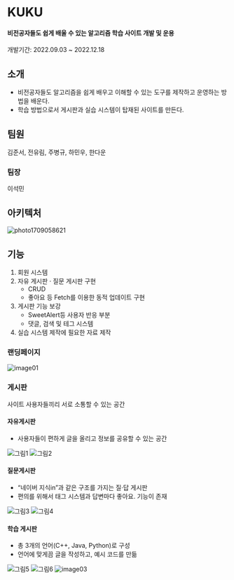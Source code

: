 # KUKU
#### 비전공자들도 쉽게 배울 수 있는 알고리즘 학습 사이트 개발 및 운용
개발기간: 2022.09.03 ~ 2022.12.18
## 소개
- 비전공자들도 알고리즘을 쉽게 배우고 이해할 수 있는 도구를 제작하고 운영하는 방법을 배운다. 
- 학습 방법으로서 게시판과 실습 시스템이 탑재된 사이트를 만든다.

## 팀원
김준서, 전유림, 주병규, 하민우, 한다운
### 팀장
이석민

## 아키텍처
![photo1709058621](https://github.com/Jyurim/Project_kuku/assets/113421377/64578bac-9a86-4ff7-8796-fdf676b73189)
## 기능
1. 회원 시스템
2. 자유 게시판 · 질문 게시판 구현
   - CRUD
   - 좋아요 등 Fetch를 이용한 동적 업데이트 구현
3. 게시판 기능 보강
   - SweetAlert등 사용자 반응 부분
   - 댓글, 검색 및 테그 시스템
4. 실습 시스템 제작에 필요한 자료 제작

### 랜딩페이지
![image01](https://github.com/Jyurim/Project_kuku/assets/113421377/393edfcf-b28b-49e7-b186-ab509e2b69d0)

### 게시판
사이트 사용자들끼리 서로 소통할 수 있는 공간
#### 자유게시판
- 사용자들이 편하게 글을 올리고 정보를 공유할 수 있는 공간

![그림1](https://github.com/Jyurim/Project_kuku/assets/113421377/32394276-8ac0-4ce9-8706-37f765465005)
![그림2](https://github.com/Jyurim/Project_kuku/assets/113421377/71197248-5b28-46b6-9166-714b53d1375a)
#### 질문게시판
- “네이버 지식in”과 같은 구조를 가지는 질·답 게시판
- 편의를 위해서 태그 시스템과 답변마다 좋아요. 기능이 존재

![그림3](https://github.com/Jyurim/Project_kuku/assets/113421377/00f07636-5e5e-48e8-b905-6eb05241fc0f)
![그림4](https://github.com/Jyurim/Project_kuku/assets/113421377/f6a90c1c-8b8b-466d-a24e-18d4f12ba8b6)
#### 학습 게시판
- 총 3개의 언어(C++, Java, Python)로 구성
- 언어에 맞게끔 글을 작성하고, 예시 코드를 만듦

![그림5](https://github.com/Jyurim/Project_kuku/assets/113421377/dc769460-d118-4861-b55f-2adb06289cb1)
![그림6](https://github.com/Jyurim/Project_kuku/assets/113421377/cdcecf33-ee34-4c07-95d3-1b19a41f3e1d)
![image03](https://github.com/Jyurim/Project_kuku/assets/113421377/d5d11569-52b6-4502-888b-43af04bbef98)
